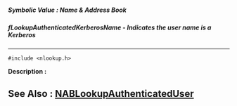 ##### Symbolic Value : Name & Address Book
##### fLookupAuthenticatedKerberosName - Indicates the user name is a Kerberos
---
```
#include <nlookup.h>
```
**Description :**



**See Also :**
[NABLookupAuthenticatedUser](/reference/Func/NABLookupAuthenticatedUser)
---
